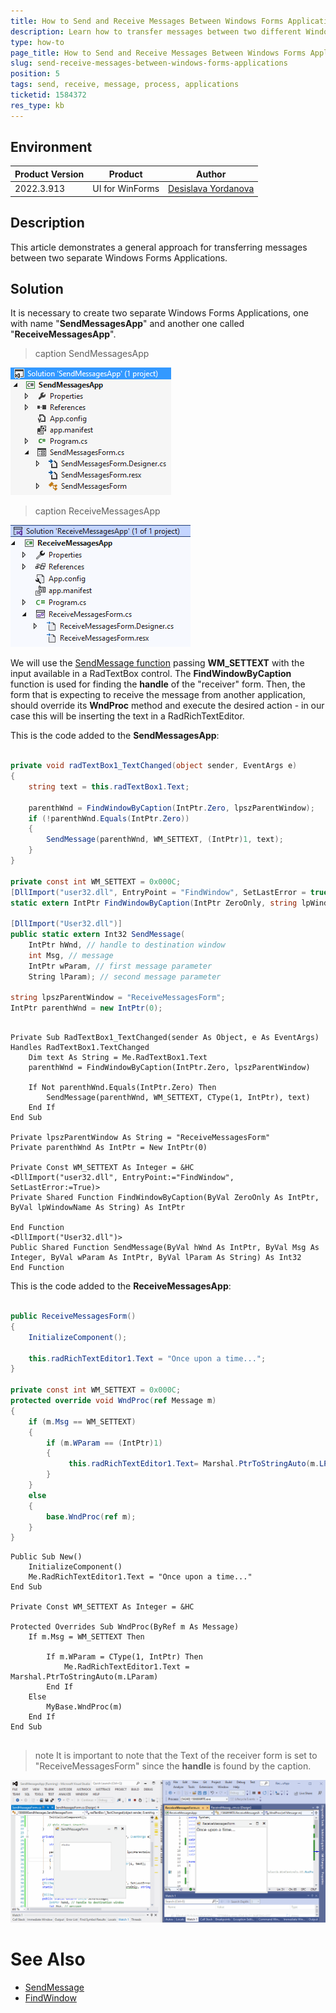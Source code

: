 ```yaml
---
title: How to Send and Receive Messages Between Windows Forms Applications
description: Learn how to transfer messages between two different Windows Forms applications. 
type: how-to
page_title: How to Send and Receive Messages Between Windows Forms Applications
slug: send-receive-messages-between-windows-forms-applications
position: 5
tags: send, receive, message, process, applications
ticketid: 1584372
res_type: kb
---
```



## Environment
|Product Version|Product|Author|
|----|----|----|
|2022.3.913|UI for WinForms|[Desislava Yordanova](https://www.telerik.com/blogs/author/desislava-yordanova)|

## Description

This article demonstrates a general approach for transferring messages between two separate Windows Forms Applications.  

## Solution

It is necessary to create two separate Windows Forms Applications, one with name "**SendMessagesApp**" and another one called "**ReceiveMessagesApp**".

>caption SendMessagesApp

![send-receive-messages-between-windows-forms-applications 002](images/send-receive-messages-between-windows-forms-applications002.png) 

>caption ReceiveMessagesApp

![send-receive-messages-between-windows-forms-applications 003](images/send-receive-messages-between-windows-forms-applications003.png) 

We will use the [SendMessage function](https://learn.microsoft.com/en-us/windows/win32/api/winuser/nf-winuser-sendmessage) passing **WM_SETTEXT** with the input available in a RadTextBox control. The **FindWindowByCaption** function is used for finding the **handle** of the "receiver" form. Then, the form that is expecting to receive the message from another application, should override its **WndProc** method and execute the desired action - in our case this will be inserting the text in a RadRichTextEditor. 

This is the code added to the **SendMessagesApp**: 

````C#

private void radTextBox1_TextChanged(object sender, EventArgs e)
{
    string text = this.radTextBox1.Text; 

    parenthWnd = FindWindowByCaption(IntPtr.Zero, lpszParentWindow);
    if (!parenthWnd.Equals(IntPtr.Zero))
    {
        SendMessage(parenthWnd, WM_SETTEXT, (IntPtr)1, text);
    }
}

private const int WM_SETTEXT = 0x000C; 
[DllImport("user32.dll", EntryPoint = "FindWindow", SetLastError = true)]
static extern IntPtr FindWindowByCaption(IntPtr ZeroOnly, string lpWindowName);

[DllImport("User32.dll")]
public static extern Int32 SendMessage(
    IntPtr hWnd, // handle to destination window
    int Msg, // message
    IntPtr wParam, // first message parameter
    String lParam); // second message parameter
 
string lpszParentWindow = "ReceiveMessagesForm";
IntPtr parenthWnd = new IntPtr(0);

````
````VB.NET

Private Sub RadTextBox1_TextChanged(sender As Object, e As EventArgs) Handles RadTextBox1.TextChanged
    Dim text As String = Me.RadTextBox1.Text
    parenthWnd = FindWindowByCaption(IntPtr.Zero, lpszParentWindow)

    If Not parenthWnd.Equals(IntPtr.Zero) Then
        SendMessage(parenthWnd, WM_SETTEXT, CType(1, IntPtr), text)
    End If
End Sub

Private lpszParentWindow As String = "ReceiveMessagesForm"
Private parenthWnd As IntPtr = New IntPtr(0)

Private Const WM_SETTEXT As Integer = &HC
<DllImport("user32.dll", EntryPoint:="FindWindow", SetLastError:=True)>
Private Shared Function FindWindowByCaption(ByVal ZeroOnly As IntPtr, ByVal lpWindowName As String) As IntPtr

End Function
<DllImport("User32.dll")>
Public Shared Function SendMessage(ByVal hWnd As IntPtr, ByVal Msg As Integer, ByVal wParam As IntPtr, ByVal lParam As String) As Int32
End Function

````

This is the code added to the **ReceiveMessagesApp**:

````C#

public ReceiveMessagesForm()
{
    InitializeComponent();

    this.radRichTextEditor1.Text = "Once upon a time..."; 
} 

private const int WM_SETTEXT = 0x000C;
protected override void WndProc(ref Message m)
{
    if (m.Msg == WM_SETTEXT)
    {
        if (m.WParam == (IntPtr)1)
        {
             this.radRichTextEditor1.Text= Marshal.PtrToStringAuto(m.LParam);
        }
    }
    else
    {
        base.WndProc(ref m);
    }
}

````
````VB.NET
Public Sub New()
    InitializeComponent()
    Me.RadRichTextEditor1.Text = "Once upon a time..."
End Sub

Private Const WM_SETTEXT As Integer = &HC

Protected Overrides Sub WndProc(ByRef m As Message)
    If m.Msg = WM_SETTEXT Then

        If m.WParam = CType(1, IntPtr) Then
            Me.RadRichTextEditor1.Text = Marshal.PtrToStringAuto(m.LParam)
        End If
    Else
        MyBase.WndProc(m)
    End If
End Sub


````

>note It is important to note that the Text of the receiver form is set to "ReceiveMessagesForm" since the **handle** is found by the caption.

![send-receive-messages-between-windows-forms-applications 001](images/send-receive-messages-between-windows-forms-applications001.gif) 

# See Also

* [SendMessage](https://social.msdn.microsoft.com/Forums/vstudio/en-US/d52b9825-dd13-4fd4-bfa8-722114f2ba44/sendmessage-retain-existing-text?forum=csharpgeneral)
* [FindWindow](https://stackoverflow.com/questions/5712930/get-handle-of-a-specific-window-using-user32-dll)



 